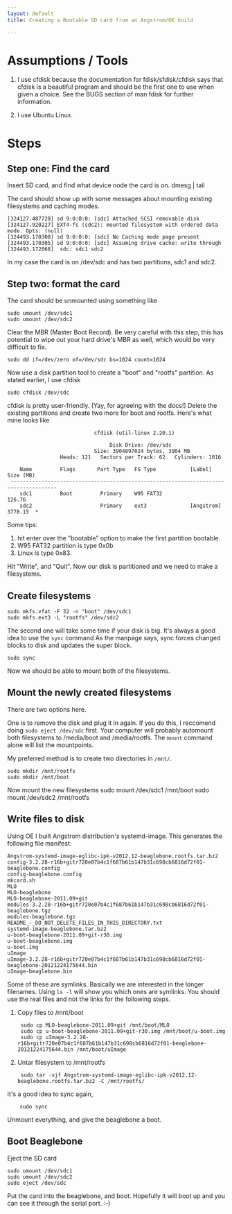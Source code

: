 ```yaml
---
layout: default
title: Creating a Bootable SD card from an Angstrom/OE build

---
```


# Assumptions / Tools
1. I use cfdisk because the documentation for fdisk/sfdisk/cfdisk says that cfdisk is a beautiful program and should be the first one to use when given a choice. 
See the BUGS section of man fdisk for further information.

2. I use Ubuntu Linux.

# Steps
## Step one: Find the card
Insert SD card, and find what device node the card is on.
    dmesg | tail

The card should show up with some messages about mounting existing filesystems and caching modes.

    [324127.487720] sd 9:0:0:0: [sdc] Attached SCSI removable disk
    [324127.920227] EXT4-fs (sdc2): mounted filesystem with ordered data mode. Opts: (null)
    [324493.170300] sd 9:0:0:0: [sdc] No Caching mode page present
    [324493.170305] sd 9:0:0:0: [sdc] Assuming drive cache: write through
    [324493.172068]  sdc: sdc1 sdc2

In my case the card is on /dev/sdc and has two partitions, sdc1 and sdc2.

## Step two: format the card
The card should be unmounted using something like

    sudo umount /dev/sdc1
    sudo umount /dev/sdc2

Clear the MBR (Master Boot Record).
Be very careful with this step, this has potential to wipe out your hard drive's MBR as well, which would be very difficult to fix. 

    sudo dd if=/dev/zero of=/dev/sdc bs=1024 count=1024

Now use a disk partition tool to create a "boot" and "rootfs" partition. 
As stated earlier, I use cfdisk

    sudo cfdisk /dev/sdc

cfdisk is pretty user-friendly. (Yay, for agreeing with the docs!)
Delete the existing partitions and create two more for boot and rootfs. 
Here's what mine looks like

     
                                cfdisk (util-linux 2.20.1)
     
                                     Disk Drive: /dev/sdc
                                Size: 3904897024 bytes, 3904 MB
                     Heads: 121   Sectors per Track: 62   Cylinders: 1016
     
        Name         Flags       Part Type   FS Type           [Label]         Size (MB)
     -------------------------------------------------------------------------------------
        sdc1         Boot         Primary    W95 FAT32                            126.76   
        sdc2                      Primary    ext3              [Angstrom]        3778.15  *
     

Some tips:
1) hit enter over the "bootable" option to make the first partition bootable.
2) W95 FAT32 partition is type 0x0b
3) Linux is type 0x83.

Hit "Write", and "Quit".
Now our disk is partitioned and we need to make a filesystems.

## Create filesystems

    sudo mkfs.vfat -F 32 -n "boot" /dev/sdc1
    sudo mkfs.ext3 -L "rootfs" /dev/sdc2

The second one will take some time if your disk is big. 
It's always a good idea to use the `sync` command
As the manpage says, sync forces changed blocks to disk and updates the super block. 

    sudo sync

Now we should be able to mount both of the filesystems.

## Mount the newly created filesystems

There are two options here.

One is to remove the disk and plug it in again. 
If you do this, I reccomend doing `sudo eject /dev/sdc` first. 
Your computer will probably automount both filesystems to /media/boot and /media/rootfs. 
The `mount` command alone will list the mountpoints.

My preferred method is to create two directories in `/mnt/`.

    sudo mkdir /mnt/rootfs
    sudo mkdir /mnt/boot

Now mount the new filesystems
    sudo mount /dev/sdc1 /mnt/boot
    sudo mount /dev/sdc2 /mnt/rootfs

## Write files to disk

Using OE I built Angstrom distribution's  systemd-image. 
This generates the following file manifest:

    Angstrom-systemd-image-eglibc-ipk-v2012.12-beaglebone.rootfs.tar.bz2
    config-3.2.28-r16b+gitr720e07b4c1f687b61b147b31c698cb6816d72f01-beaglebone.config
    config-beaglebone.config
    mkcard.sh
    MLO
    MLO-beaglebone
    MLO-beaglebone-2011.09+git
    modules-3.2.28-r16b+gitr720e07b4c1f687b61b147b31c698cb6816d72f01-beaglebone.tgz
    modules-beaglebone.tgz
    README_-_DO_NOT_DELETE_FILES_IN_THIS_DIRECTORY.txt
    systemd-image-beaglebone.tar.bz2
    u-boot-beaglebone-2011.09+git-r30.img
    u-boot-beaglebone.img
    u-boot.img
    uImage
    uImage-3.2.28-r16b+gitr720e07b4c1f687b61b147b31c698cb6816d72f01-beaglebone-20121224175644.bin
    uImage-beaglebone.bin

Some of these are symlinks. 
Basically we are interested in the longer filenames. 
Using `ls -l` will show you which ones are symlinks. 
You should use the real files and not the links for the following steps. 

1. Copy files to /mnt/boot

        sudo cp MLO-beaglebone-2011.09+git /mnt/boot/MLO
        sudo cp u-boot-beaglebone-2011.09+git-r30.img /mnt/boot/u-boot.img
        sudo cp uImage-3.2.28-r16b+gitr720e07b4c1f687b61b147b31c698cb6816d72f01-beaglebone-20121224175644.bin /mnt/boot/uImage

2. Untar filesystem to /mnt/rootfs

        sudo tar -xjf Angstrom-systemd-image-eglibc-ipk-v2012.12-beaglebone.rootfs.tar.bz2 -C /mnt/rootfs/

It's a good idea to sync again,

        sudo sync

Unmount everything, and give the beaglebone a boot.

## Boot Beaglebone

Eject the SD card

    sudo umount /dev/sdc1
    sudo umount /dev/sdc2
    sudo eject /dev/sdc

Put the card into the beaglebone, and boot.
Hopefully it will boot up and you can see it through the serial port. :-)
